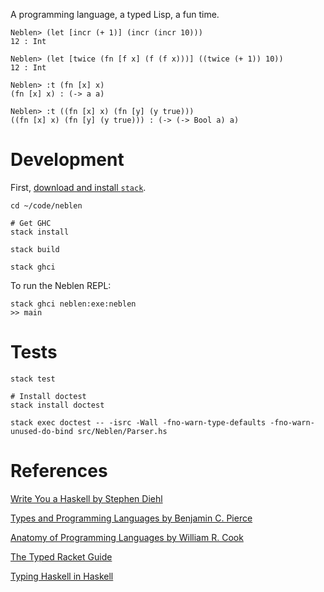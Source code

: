 A programming language, a typed Lisp, a fun time.

```
Neblen> (let [incr (+ 1)] (incr (incr 10)))
12 : Int

Neblen> (let [twice (fn [f x] (f (f x)))] ((twice (+ 1)) 10))
12 : Int

Neblen> :t (fn [x] x)
(fn [x] x) : (-> a a)

Neblen> :t ((fn [x] x) (fn [y] (y true)))
((fn [x] x) (fn [y] (y true))) : (-> (-> Bool a) a)
```

# Development

First, [download and install `stack`](https://github.com/commercialhaskell/stack/blob/master/doc/install_and_upgrade.md).

```
cd ~/code/neblen

# Get GHC
stack install

stack build

stack ghci
```

To run the Neblen REPL:

```
stack ghci neblen:exe:neblen
>> main
```

# Tests

```
stack test

# Install doctest
stack install doctest

stack exec doctest -- -isrc -Wall -fno-warn-type-defaults -fno-warn-unused-do-bind src/Neblen/Parser.hs
```

# References

[Write You a Haskell by Stephen Diehl](http://dev.stephendiehl.com/fun)

[Types and Programming Languages by Benjamin C. Pierce](https://mitpress.mit.edu/books/types-and-programming-languages)

[Anatomy of Programming Languages by William R. Cook](http://www.cs.utexas.edu/~wcook/anatomy/anatomy.htm)

[The Typed Racket Guide](http://docs.racket-lang.org/ts-guide/)

[Typing Haskell in Haskell](http://web.cecs.pdx.edu/~mpj/thih/TypingHaskellInHaskell.html)
